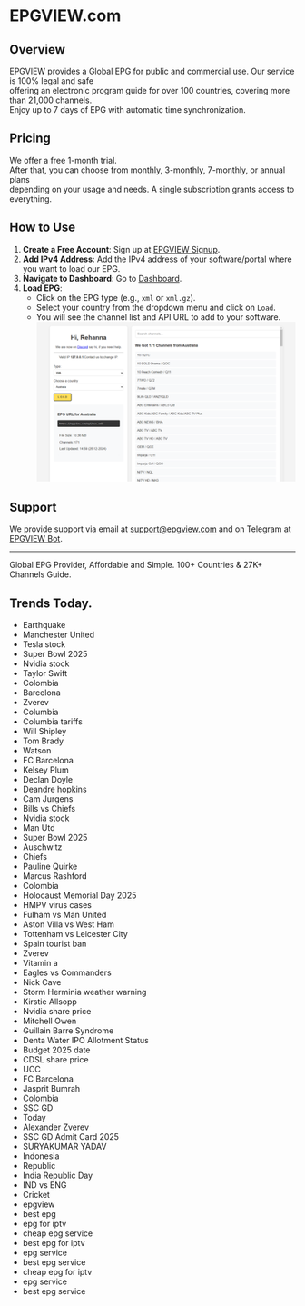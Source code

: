 # EPGVIEW.com



## Overview
EPGVIEW provides a Global EPG for public and commercial use. Our service is 100% legal and safe\
offering an electronic program guide for over 100 countries, covering more than 21,000 channels.\
Enjoy up to 7 days of EPG with automatic time synchronization.

## Pricing
We offer a free 1-month trial. \
After that, you can choose from monthly, 3-monthly, 7-monthly, or annual plans \
depending on your usage and needs. A single subscription grants access to everything.

## How to Use
1. **Create a Free Account**: Sign up at [EPGVIEW Signup](https://epgview.com/signup.php).
2. **Add IPv4 Address**: Add the IPv4 address of your software/portal where you want to load our EPG.
3. **Navigate to Dashboard**: Go to [Dashboard](https://epgview.com/dashboard.php).
4. **Load EPG**:
   - Click on the EPG type (e.g., `xml` or `xml.gz`).
   - Select your country from the dropdown menu and click on `Load`.
   - You will see the channel list and API URL to add to your software.
![EPGVIEW](img/dashboard.png)
## Support
We provide support via email at [support@epgview.com](mailto:support@epgview.com) and on Telegram at [EPGVIEW Bot](https://t.me/epgview_bot).

---

Global EPG Provider, Affordable and Simple. 100+ Countries & 27K+ Channels Guide.

## Trends Today.

- Earthquake
- Manchester United
- Tesla stock
- Super Bowl 2025
- Nvidia stock
- Taylor Swift
- Colombia
- Barcelona
- Zverev
- Columbia
- Columbia tariffs
- Will Shipley
- Tom Brady
- Watson
- FC Barcelona
- Kelsey Plum
- Declan Doyle
- Deandre hopkins
- Cam Jurgens
- Bills vs Chiefs
- Nvidia stock
- Man Utd
- Super Bowl 2025
- Auschwitz
- Chiefs
- Pauline Quirke
- Marcus Rashford
- Colombia
- Holocaust Memorial Day 2025
- HMPV virus cases
- Fulham vs Man United
- Aston Villa vs West Ham
- Tottenham vs Leicester City
- Spain tourist ban
- Zverev
- Vitamin a
- Eagles vs Commanders
- Nick Cave
- Storm Herminia weather warning
- Kirstie Allsopp
- Nvidia share price
- Mitchell Owen
- Guillain Barre Syndrome
- Denta Water IPO Allotment Status
- Budget 2025 date
- CDSL share price
- UCC
- FC Barcelona
- Jasprit Bumrah
- Colombia
- SSC GD
- Today
- Alexander Zverev
- SSC GD Admit Card 2025
- SURYAKUMAR YADAV
- Indonesia
- Republic
- India Republic Day
- IND vs ENG
- Cricket
- epgview
- best epg
- epg for iptv
- cheap epg service
- best epg for iptv
- epg service
- best epg service
- cheap epg for iptv
- epg service
- best epg service
